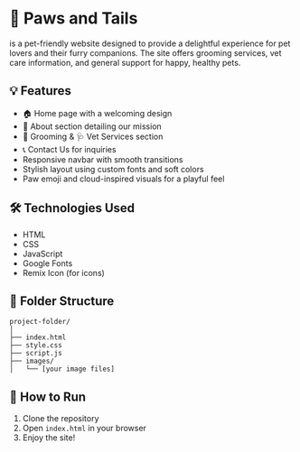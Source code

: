 # 🐾 Paws and Tails

 is a pet-friendly website designed to provide a delightful experience for pet lovers and their furry companions. The site offers grooming services, vet care information, and general support for happy, healthy pets.

## 💡 Features

- 🏠 Home page with a welcoming design  
- 📖 About section detailing our mission  
- 🛁 Grooming & 🩺 Vet Services section  
- 📞 Contact Us for inquiries  
- Responsive navbar with smooth transitions  
- Stylish layout using custom fonts and soft colors  
- Paw emoji and cloud-inspired visuals for a playful feel

## 🛠️ Technologies Used

- HTML  
- CSS  
- JavaScript  
- Google Fonts  
- Remix Icon (for icons)

## 📁 Folder Structure

```
project-folder/
│
├── index.html
├── style.css
├── script.js
├── images/
│   └── [your image files]
```

## 🚀 How to Run

1. Clone the repository  
2. Open `index.html` in your browser  
3. Enjoy the site!

